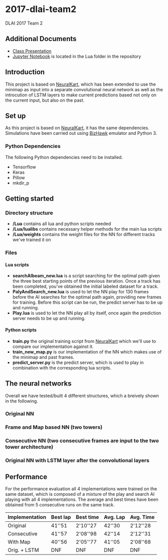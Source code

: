 # 2017-dlai-team2
DLAI 2017 Team 2

## Additional Documents
- [Class Presentation](https://drive.google.com/open?id=1ayph252_IFX2iUHIm7Wuh_oZbTWSrhuJaHRFbZw80rU)
- [Jupyter Notebook](https://github.com/telecombcn-dl/2017-dlai-team2/blob/master/Lua/TrainJupyterNB.ipynb) is located in the Lua folder in the repository

## Introduction

This project is based on [NeuralKart](https://github.com/rameshvarun/NeuralKart), which has been extended to use the minimap as input into a separate convolutional neural network as well as the introcution of LSTM layers to make current predictions based not only on the current input, but also on the past. 

## Set up
As this project is based on [NeuralKart](https://github.com/rameshvarun/NeuralKart), it has the same dependencies. Simulations have been carried out using [BizHawk](https://github.com/TASVideos/BizHawk) emulator and Python 3.

### Python Dependencies
The following Python dependencies need to be installed.

- Tensorflow
- Keras
- Pillow
- mkdir_p

## Getting started
### Directory structure

- **/Lua** contains all lua and python scripts needed
- **/Lua/lualibs** contains necessary helper methods for the main lua scripts
- **/Lua/weights** contains the weight files for the NN for different tracks we've trained it on

### Files
#### Lua scripts
- **searchAIbeam_new.lua** is a script searching for the optimal path given the three best starting points of the previous iteration. Once a track has been completed, you've obtained the initial labeled dataset for a track.
- **PalyAndSearch_new.lua** is used to let the NN play for 130 frames before the AI searches for the optimal path again, providing new frames for training. Before this script can be run, the predict server has to be up and running.
- **Play.lua** is used to let the NN play all by itself, once again the prediction server needs to be up and running.

#### Python scripts
- **train.py** the original training script from [NeuralKart](https://github.com/rameshvarun/NeuralKart) which we'll use to compare our implementation against it.
- **train_new_map.py** is our implementation of the NN which makes use of the minimap and past frames.
- **predict_server.py** is the predict server, which is used to play in combination with the corresponding lua scripts.

## The neural networks

Overall we have tested/built 4 different structures, which a breively shown in the following.

### Original NN

### Frame and Map based NN (two towers)

### Consecutive NN (two consecutive frames are input to the two tower architecture)

### Original NN with LSTM layer after the convolutional layers
  
## Performance

For the performance evaluation all 4 implementations were trained on the same dataset, which is composed of a mixture of the play and search AI playing with all 4 implementations. The average and best times have been obtained from 5 consecutive runs on the same track.

|Implementation|Best lap|Best time|Avg. Lap|Avg. Time|
|--------------|--------|---------|--------|---------|
|Original      |41''51  | 2'10''27| 42''30 | 2'12''28|
|Consecutive   |41''57  | 2'08''98| 42''14 | 2'12''31|
|With Map      |40''56  | 2'05''77| 41''05 | 2'08''68|
|Orig. + LSTM  | DNF    | DNF     | DNF    | DNF     |
